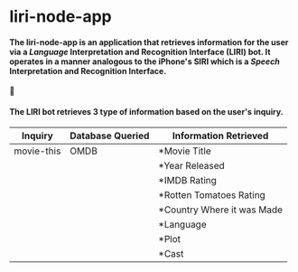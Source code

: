 <!-- ## What the project does
### Why the project is useful
#### How users can get started with the project
##### Where users can get help with your project
###### Who maintains and contributes to the project -->

# liri-node-app

#### The liri-node-app is an application that retrieves information for the user via a *Language* Interpretation and Recognition Interface (LIRI) bot. It operates in a manner analogous to the iPhone's SIRI which is a *Speech* Interpretation and Recognition Interface.
:space_invader:
#### The LIRI bot retrieves 3 type of information based on the user's inquiry.
Inquiry | Database Queried | Information Retrieved
------- | ---------------- | ---------------------
movie-this | OMDB | *Movie Title
           |      | *Year Released 
           |      | *IMDB Rating
           |      | *Rotten Tomatoes Rating 
           |      | *Country Where it was Made
           |      | *Language 
           |      | *Plot 
           |      | *Cast 
          